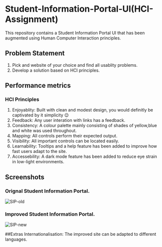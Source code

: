 # Student-Information-Portal-UI(HCI-Assignment)
This repository contains a Student Information Portal UI that has been augmented using Human Computer Interaction principles.

## Problem Statement 
1) Pick and website of your choice and find all usablity problems.
2) Develop a solution based on HCI principles.

## Performance metrics
### HCI Principles
1) Enjoyablity: Built with clean and modest design, you would definitly be captivated by it simplicity 😉
2) Feedback: Any user interation with links has a feedback.
3) Consistency: A colour palette mainly consisting of shades of yellow,blue and white was used throughout.
4) Mapping: All controls perform their expected output.
5) Visibility: All important controls can be located easily.
6) Learnability: Tooltips and a help feature has been added to improve how fast users adapt to the site.
7) Accessebility: A dark mode feature has been added to reduce eye strain in low-light environments.

## Screenshots
### Orignal Student Information Portal.
![SIP-old](https://user-images.githubusercontent.com/95528341/229899347-4a015d46-5f08-43e3-aec7-367f8b7ef405.PNG)

### Improved Student Information Portal.
![SIP-new](https://user-images.githubusercontent.com/95528341/229899675-177ef9f4-f256-43c8-a8bd-dfaf0c02a7b9.PNG)

##Extras
Internationalisation: The improved site can be adapted to different languages.
